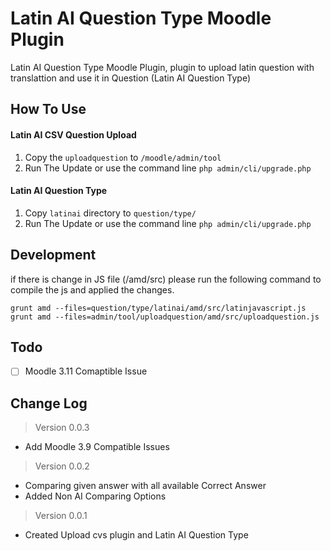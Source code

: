 # Latin AI Question Type Moodle Plugin

Latin AI Question Type Moodle Plugin, plugin to upload latin question with translattion and use it in Question (Latin AI Question Type)

## How To Use
#### Latin AI CSV Question Upload
1. Copy the `uploadquestion` to `/moodle/admin/tool`
2. Run The Update or use the command line `php admin/cli/upgrade.php`

#### Latin AI Question Type

1. Copy `latinai` directory to `question/type/`
2. Run The Update or use the command line `php admin/cli/upgrade.php`

## Development
if there is change in JS file (/amd/src) please run the following command to compile the js and applied the changes.

```shell
grunt amd --files=question/type/latinai/amd/src/latinjavascript.js
grunt amd --files=admin/tool/uploadquestion/amd/src/uploadquestion.js
```
## Todo
- [ ] Moodle 3.11 Comaptible Issue

## Change Log
> Version 0.0.3
* Add Moodle 3.9 Compatible Issues

> Version 0.0.2
* Comparing given answer with all available Correct Answer
* Added Non AI Comparing Options

> Version 0.0.1
* Created Upload cvs plugin and Latin AI Question Type